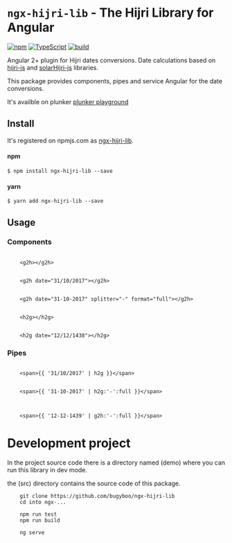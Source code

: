 # `ngx-hijri-lib` - The Hijri Library for Angular

[![npm](https://img.shields.io/badge/npm-1.0.5-blue.svg)](https://www.npmjs.com/package/hijri-js)
[![TypeScript](https://img.shields.io/badge/TypeScript-2.5.3-blue.svg)](https://www.typescriptlang.org)
[![build](https://img.shields.io/badge/build-success-green.svg)](https://www.typescriptlang.org)

Angular 2+ plugin for Hijri dates conversions. Date calculations based on [hijri-js](https://github.com/bugyboo/hijri-js) and [solarHijri-js](https://github.com/xsoh/solarHijri-js) libraries.

This package provides components, pipes and service Angular for the date conversions.

It's availble on plunker [plunker playground](https://embed.plnkr.co/THwo9r6rkf6GDWMoRCh4/)

## Install

It's registered on npmjs.com
as [ngx-hijri-lib](https://www.npmjs.com/package/ngx-hijri-lib).

#### npm 

```
$ npm install ngx-hijri-lib --save
```

#### yarn 

```
$ yarn add ngx-hijri-lib --save
```

## Usage

### Components

``` current day in Hijri

    <g2h></g2h>

```

``` convert date from Gregorian to Hijri

    <g2h date="31/10/2017"></g2h>

```

``` convert date from Gregorian to Hijri with diffrent splitter and return full format

    <g2h date="31-10-2017" splitter="-" format="full"></g2h>

```

``` current day in Gregorian

    <h2g></h2g>

```

``` convert Hijri date to Gregorian

    <h2g date="12/12/1438"></h2g>

```

### Pipes

``` convert Gregorian date to hijri

    <span>{{ '31/10/2017' | h2g }}</span>

```

``` convert Gregorian date to hijri with diffrent splitter and output format

    <span>{{ '31-10-2017' | h2g:'-':full }}</span>
    
```

``` convert Hijri date to Gregorian

    <span>{{ '12-12-1439' | g2h:'-':full }}</span>

```

# Development project

In the project source code there is a directory named (demo) where you can run this library in dev mode.

the (src) directory contains the source code of this package.

```
    git clone https://github.com/bugyboo/ngx-hijri-lib
    cd into ngx-...

    npm run test
    npm run build

    ng serve

```